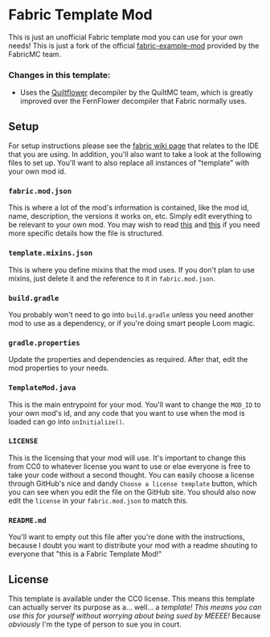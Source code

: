 # Fabric Template Mod
This is just an unofficial Fabric template mod you can use for your own needs! This is just a fork of the official [fabric-example-mod](https://github.com/FabricMC/fabric-example-mod) provided by the FabricMC team.

### Changes in this template:
 - Uses the [Quiltflower](https://github.com/QuiltMC/quiltflower) decompiler by the QuiltMC team, which is greatly improved over the FernFlower decompiler that Fabric normally uses.

## Setup
For setup instructions please see the [fabric wiki page](https://fabricmc.net/wiki/tutorial:setup) that relates to the IDE that you are using. In addition, you'll also want to take a look at the following files to set up. You'll want to also replace all instances of "template" with your own mod id.

### `fabric.mod.json`
This is where a lot of the mod's information is contained, like the mod id, name, description, the versions it works on, etc. Simply edit everything to be relevant to your own mod. You may wish to read [this](https://fabricmc.net/wiki/documentation:fabric_mod_json) and [this](https://fabricmc.net/wiki/documentation:fabric_mod_json_spec) if you need more specific details how the file is structured.

### `template.mixins.json`
This is where you define mixins that the mod uses. If you don't plan to use mixins, just delete it and the reference to it in `fabric.mod.json`.

### `build.gradle`
You probably won't need to go into `build.gradle` unless you need another mod to use as a dependency, or if you're doing smart people Loom magic.

### `gradle.properties`
Update the properties and dependencies as required. After that, edit the mod properties to your needs.

### `TemplateMod.java`
This is the main entrypoint for your mod. You'll want to change the `MOD_ID` to your own mod's id, and any code that you want to use when the mod is loaded can go into `onInitialize()`.

### `LICENSE`
This is the licensing that your mod will use. It's important to change this from CC0 to whatever license you want to use or else everyone is free to take your code without a second thought. You can easily choose a license through GitHub's nice and dandy `Choose a license template` button, which you can see when you edit the file on the GitHub site. You should also now edit the `license` in your `fabric.mod.json` to match this.

### `README.md`
You'll want to empty out this file after you're done with the instructions, because I doubt you want to distribute your mod with a readme shouting to everyone that "this is a Fabric Template Mod!"

## License
This template is available under the CC0 license. This means this template can actually server its purpose as a... well... a _template! This means you can use this for yourself without worrying about being sued by MEEEE!_ Because _obviously_ I'm the type of person to sue you in court.
